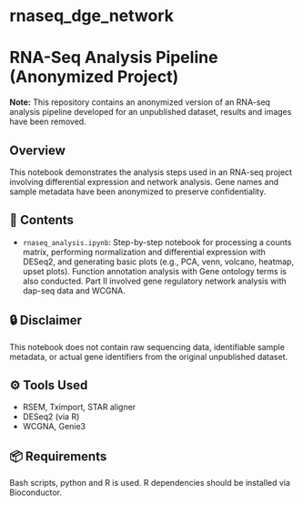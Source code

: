 # rnaseq_dge_network
# RNA-Seq Analysis Pipeline (Anonymized Project)

**Note:** This repository contains an anonymized version of an RNA-seq analysis pipeline developed for an unpublished dataset, results and images have been removed.

## Overview

This notebook demonstrates the analysis steps used in an RNA-seq project involving differential expression and network analysis. Gene names and sample metadata have been anonymized to preserve confidentiality.

## 📂 Contents

- `rnaseq_analysis.ipynb`: Step-by-step notebook for processing a counts matrix, performing normalization and differential expression with DESeq2, and generating basic plots (e.g., PCA, venn, volcano, heatmap, upset plots). Function annotation analysis with Gene ontology terms is also conducted. Part II involved gene regulatory network analysis with dap-seq data and WCGNA.


## 🔒 Disclaimer

This notebook does not contain raw sequencing data, identifiable sample metadata, or actual gene identifiers from the original unpublished dataset.

## ⚙️ Tools Used

- RSEM, Tximport, STAR aligner
- DESeq2 (via R)
- WCGNA, Genie3

## 📦 Requirements
Bash scripts, python and R is used. 
R dependencies should be installed via Bioconductor.
